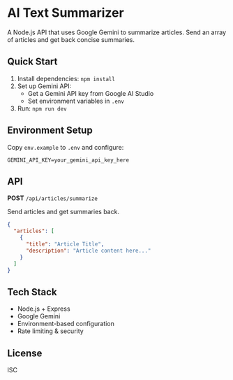 # AI Text Summarizer

A Node.js API that uses Google Gemini to summarize articles. Send an array of articles and get back concise summaries.

## Quick Start

1. Install dependencies: `npm install`
2. Set up Gemini API:
   - Get a Gemini API key from Google AI Studio
   - Set environment variables in `.env`
3. Run: `npm run dev`

## Environment Setup

Copy `env.example` to `.env` and configure:

```env
GEMINI_API_KEY=your_gemini_api_key_here
```

## API

**POST** `/api/articles/summarize`

Send articles and get summaries back.

```json
{
  "articles": [
    {
      "title": "Article Title",
      "description": "Article content here..."
    }
  ]
}
```

## Tech Stack

- Node.js + Express
- Google Gemini
- Environment-based configuration
- Rate limiting & security

## License

ISC